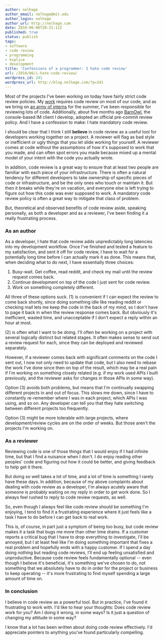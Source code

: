 ```yaml
---
author: nelhage
author_email: nelhage@mit.edu
author_login: nelhage
author_url: http://nelhage.com
date: 2010-06-06T20:21:11Z
published: true
status: publish
tags:
- software
- code review
- programming
- ksplice
- development
title: 'Confessions of a programmer: I hate code review'
url: /2010/06/i-hate-code-review/
wordpress_id: 241
wordpress_url: http://blog.nelhage.com/?p=241
---
```


<div id="text-1">

<p>
Most of the projects I've been working on today have fairly strict
code review policies. My <a href="http://www.ksplice.com">work</a> requires code review on most of our
code, and as we bring on <a href="http://blog.ksplice.com/2010/03/quadruple-productivity-with-an-intern-army/">an army of interns</a> for the summer, I've been
responsible for reviewing lots of code. Additionally, about five
months ago <a href="http://barnowl.mit.edu/">BarnOwl</a>, the console-based IM client I develop, adopted an
official pre-commit review policy. And I have a confession to make: I
hate mandatory code review.
</p>
<p>

I should be clear that I think I still <b>believe</b> in code review
as a useful tool for developers working together on a project. A
reviewer will flag as bad style or inefficient or ugly things that you
let slide working for yourself. A reviewer comes at code without the
assumptions of how it's supposed to work that you made, and can often
spot errors you made because mixed up a mental model of your intent
with the code you actually wrote.
</p>

<p> In addition, code review is a great way to ensure that at least
two people are familiar with each piece of your infrastructure. There
is often a natural tendency for different developers to take ownership
of specific pieces of code or infrastructure, and be the only ones who
touch or maintain it. But then it breaks while they're on vacation,
and everyone else is left trying to figure out how this code was ever
supposed to work. A mandatory code review policy is often a great way
to mitigate that class of problem.
</p>

<p> But, theoretical and observed benefits of code review aside,
speaking personally, as both a developer and as a reviewer, I've been
finding it a really frustrating process.  </p>

</div>

<div id="outline-container-1.1" class="outline-3">
<h3 id="sec-1.1">As an author </h3>
<div id="text-1.1">


<p>
As a developer, I hate that code review adds unpredictably long
latencies into my development workflow. Once I've finished and tested
a feature to my satisfaction, and sent it off for code review, I have
to wait for a potentially long time before I can actually mark it as
done. This means that, when deciding what to do next, I have
essentially three choices:
</p>
<ol>
<li>
Busy-wait. Get coffee, read reddit, and check my mail until the
review request comes back.

</li>
<li>
Continue development on top of the code I just sent for code
review.

</li>
<li>
Work on something completely different.

</li>
</ol>

<p>All three of these options suck. (1) is convenient if I can expect the
review to come back shortly, since doing something idle like reading
reddit or checking mail lets me keep the code in the back of my mind,
so I don't have to page it back in when the review response comes
back. But obviously it's inefficient, wasted time, and unacceptable if
I don't expect a reply within an hour at most.
</p>
<p>
(2) is often what I want to be doing. I'll often be working on a
project with several logically distinct but related stages. It often
makes sense to send out a review request for each, since they can be
deployed and reviewed separately.
</p>
<p>
However, if a reviewer comes back with significant comments on the
code I sent out, I now not only need to update that code, but I also
need to rebase the work I've done since then on top of the result,
which may be a real pain if I'm working on something closely related
(e.g. if my work used APIs I built previously, and the reviewer asks
for changes in those APIs in some way).
</p>
<p>
Option (3) avoids both problems, but means that I'm continually
swapping different projects in and out of focus. This slows me down,
since I have to constantly re-remember where I was in each project,
which APIs I was using, and so on. Any developer can tell you that
they hate switching between different projects too frequently.
</p>
<p>
Option (3) might be more tolerable with large projects, where
development/review cycles are on the order of weeks. But those aren't
the projects I'm working on.
</p>
</div>

</div>

<div id="outline-container-1.2" class="outline-3">
<h3 id="sec-1.2">As a reviewer </h3>
<div id="text-1.2">


<p>
Reviewing code is one of those things that I would enjoy if I had
infinite time, but that I find a nuisance when I don't. I do enjoy
reading other peoples' code and figuring out how it could be better,
and giving feedback to help get it there.
</p>
<p>
But doing so well takes a lot of time, and a lot of time is something
I rarely have these days. In addition, because of my above complaints
about dealing with code review as a developer, I'm always acutely
aware that someone is probably waiting on my reply in order to get
work done. So I always feel rushed to reply to code review requests,
as well.
</p>
<p>
So, even though I always feel like code review should be something I'm
enjoying, I tend to find it a frustrating experience where it just
feels like a task I have to do before I can get back to real work.
</p>
<p>

This is, of course, in part just a symptom of being too busy, but code
review makes it a task that bugs me more than other time drains. If a
customer reports a critical bug that I have to drop everything to
investigate, I'll be annoyed, but I at least feel like I'm doing
something important that fixes a real problem and hopefully ends with
a happy customer. If I spend a day doing nothing but reading code
reviews, I'll end up feeling unsatisfied and unproductive. Because
code review feels fundamentally optional -- even though I believe it's
beneficial, it's something we've chosen to do, not something that we
absolutely have to do in order for the project or business to keep
operating -- it's more frustrating to find myself spending a large
amount of time on.

</p>
</div>

</div>

<div id="outline-container-1.3" class="outline-3">
<h3 id="sec-1.3">In conclusion </h3>
<div id="text-1.3">


<p>
I believe in code review as a powerful tool. But in practice, I've
found it frustrating to work with. I'd like to hear your thoughts:
Does code review work for you? Am I doing it wrong, in some ways? Is
it just a question of changing my attitude in some way?
</p>
<p>
I know that a lot has been written about doing code review
effectively. I'd appreciate pointers to anything you've found
particularly compelling.
</p></div>
</div>
